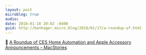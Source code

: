 ```yaml
---
layout: post
microblog: true
audio: 
date: 2018-01-16 20:02 -0400
guid: http://benhager.micro.blog/2018/01/17/a-roundup-of.html
---
```

📱 [A Roundup of CES Home Automation and Apple Accessory Announcements – MacStories](https://www.macstories.net/news/a-roundup-of-ces-home-automation-and-apple-accessory-announcements/)
